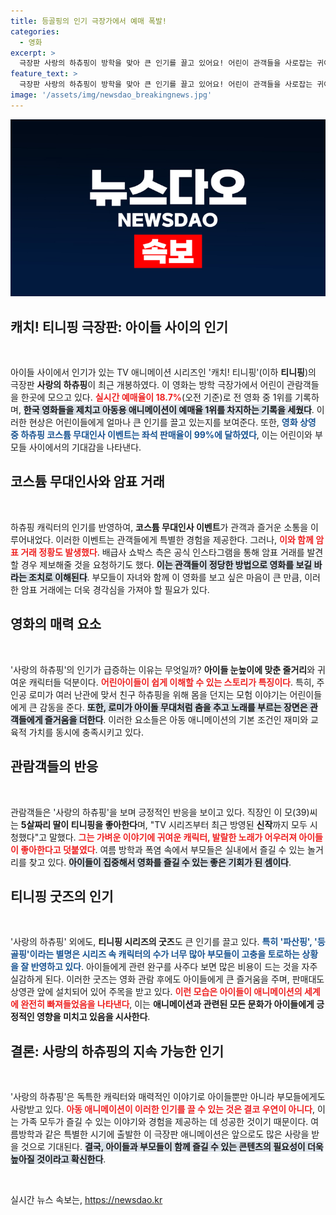 ```yaml
---
title: 등골핑의 인기 극장가에서 예매 폭발!
categories:
  - 영화
excerpt: >
  극장판 사랑의 하츄핑이 방학을 맞아 큰 인기를 끌고 있어요! 어린이 관객들을 사로잡는 귀여운 캐릭터와 매력적인 스토리가 실시간 예매율 1위를 기록하며, 부모들도 함께 영화를 즐기고 있습니다. 폭염 속 실내 놀이 찾는 부모들에겐 더할 나위 없는 선택이죠!
feature_text: >
  극장판 사랑의 하츄핑이 방학을 맞아 큰 인기를 끌고 있어요! 어린이 관객들을 사로잡는 귀여운 캐릭터와 매력적인 스토리가 실시간 예매율 1위를 기록하며, 부모들도 함께 영화를 즐기고 있습니다. 폭염 속 실내 놀이 찾는 부모들에겐 더할 나위 없는 선택이죠!
image: '/assets/img/newsdao_breakingnews.jpg'
---
```


<p><img src="/assets/img/newsdao_breakingnews.jpg" alt="ontimetimes 속보" /></p>

<h2 data-ke-size="size26">캐치! 티니핑 극장판: 아이들 사이의 인기</h2>

<p data-ke-size="size16">&nbsp;</p>

<p>아이들 사이에서 인기가 있는 TV 애니메이션 시리즈인 '캐치! 티니핑'(이하 <b>티니핑</b>)의 극장판 <b>사랑의 하츄핑</b>이 최근 개봉하였다. 이 영화는 방학 극장가에서 어린이 관람객들을 한곳에 모으고 있다. <b><span style="color: #ee2323;">실시간 예매율이 18.7%</span></b>(오전 기준)로 전 영화 중 1위를 기록하며, <b><span style="background-color: #21538527;">한국 영화들을 제치고 아동용 애니메이션이 예매율 1위를 차지하는 기록을 세웠다</span></b>. 이러한 현상은 어린이들에게 얼마나 큰 인기를 끌고 있는지를 보여준다. 또한, <b><span style="color: #1a5490;">영화 상영 중 하츄핑 코스튬 무대인사 이벤트는 좌석 판매율이 99%에 달하였다</span></b>, 이는 어린이와 부모들 사이에서의 기대감을 나타낸다.</p>

<h2 data-ke-size="size26">코스튬 무대인사와 암표 거래</h2>

<p data-ke-size="size16">&nbsp;</p>

<p>하츄핑 캐릭터의 인기를 반영하여, <b>코스튬 무대인사 이벤트</b>가 관객과 즐거운 소통을 이루어내었다. 이러한 이벤트는 관객들에게 특별한 경험을 제공한다. 그러나, <b><span style="color: #ee2323;">이와 함께 암표 거래 정황도 발생했다</span></b>. 배급사 쇼박스 측은 공식 인스타그램을 통해 암표 거래를 발견할 경우 제보해줄 것을 요청하기도 했다. <b><span style="background-color: #21538527;">이는 관객들이 정당한 방법으로 영화를 보길 바라는 조치로 이해된다</span></b>. 부모들이 자녀와 함께 이 영화를 보고 싶은 마음이 큰 만큼, 이러한 암표 거래에는 더욱 경각심을 가져야 할 필요가 있다.</p>

<h2 data-ke-size="size26">영화의 매력 요소</h2>

<p data-ke-size="size16">&nbsp;</p>

<p>'사랑의 하츄핑'의 인기가 급증하는 이유는 무엇일까? <b>아이들 눈높이에 맞춘 줄거리</b>와 귀여운 캐릭터들 덕분이다. <b><span style="color: #ee2323;">어린아이들이 쉽게 이해할 수 있는 스토리가 특징이다</span></b>. 특히, 주인공 로미가 여러 난관에 맞서 친구 하츄핑을 위해 몸을 던지는 모험 이야기는 어린이들에게 큰 감동을 준다. <b><span style="background-color: #21538527;">또한, 로미가 아이돌 무대처럼 춤을 추고 노래를 부르는 장면은 관객들에게 즐거움을 더한다</span></b>. 이러한 요소들은 아동 애니메이션의 기본 조건인 재미와 교육적 가치를 동시에 충족시키고 있다.</p>

<h2 data-ke-size="size26">관람객들의 반응</h2>

<p data-ke-size="size16">&nbsp;</p>

<p>관람객들은 '사랑의 하츄핑'을 보며 긍정적인 반응을 보이고 있다. 직장인 이 모(39)씨는 <b>5살짜리 딸이 티니핑을 좋아한다</b>며, "TV 시리즈부터 최근 방영된 <b>신작</b>까지 모두 시청했다"고 말했다. <b><span style="color: #ee2323;">그는 가벼운 이야기에 귀여운 캐릭터, 발랄한 노래가 어우러져 아이들이 좋아한다고 덧붙였다</span></b>. 여름 방학과 폭염 속에서 부모들은 실내에서 즐길 수 있는 놀거리를 찾고 있다. <b><span style="background-color: #21538527;">아이들이 집중해서 영화를 즐길 수 있는 좋은 기회가 된 셈이다</span></b>.</p>

<h2 data-ke-size="size26">티니핑 굿즈의 인기</h2>

<p data-ke-size="size16">&nbsp;</p>

<p>'사랑의 하츄핑' 외에도, <b>티니핑 시리즈의 굿즈</b>도 큰 인기를 끌고 있다. <b><span style="color: #1a5490;">특히 '파산핑', '등골핑'이라는 별명은 시리즈 속 캐릭터의 수가 너무 많아 부모들이 고충을 토로하는 상황을 잘 반영하고 있다</span></b>. 아이들에게 관련 완구를 사주다 보면 많은 비용이 드는 것을 자주 실감하게 된다. 이러한 굿즈는 영화 관람 후에도 아이들에게 큰 즐거움을 주며, 판매대도 상영관 앞에 설치되어 있어 주목을 받고 있다. <b><span style="color: #ee2323;">이런 모습은 아이들이 애니메이션의 세계에 완전히 빠져들었음을 나타낸다</span></b>, 이는 <b>애니메이션과 관련된 모든 문화가 아이들에게 긍정적인 영향을 미치고 있음을 시사한다</b>.</p>

<h2 data-ke-size="size26">결론: 사랑의 하츄핑의 지속 가능한 인기</h2>

<p data-ke-size="size16">&nbsp;</p>

<p>'사랑의 하츄핑'은 독특한 캐릭터와 매력적인 이야기로 아이들뿐만 아니라 부모들에게도 사랑받고 있다. <b><span style="color: #ee2323;">아동 애니메이션이 이러한 인기를 끌 수 있는 것은 결코 우연이 아니다</span></b>, 이는 가족 모두가 즐길 수 있는 이야기와 경험을 제공하는 데 성공한 것이기 때문이다. 여름방학과 같은 특별한 시기에 출발한 이 극장판 애니메이션은 앞으로도 많은 사랑을 받을 것으로 기대된다. <b><span style="background-color: #21538527;">결국, 아이들과 부모들이 함께 즐길 수 있는 콘텐츠의 필요성이 더욱 높아질 것이라고 확신한다</span></b>. </p>

<p data-ke-size="size16">&nbsp;</p>
실시간 뉴스 속보는, <a href="https://newsdao.kr" rel="dofollow">https://newsdao.kr</a>


